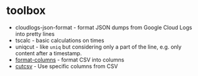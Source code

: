 # toolbox

- cloudlogs-json-format - format JSON dumps from Google Cloud Logs into pretty lines
- tscalc - basic calculations on times
- uniqcut -  like `uniq` but considering only a part of the line, e.g. only content after a timestamp.
- [format-columns](scripting/format-columns) - format CSV into columns
- [cutcsv](scripting/cutcsv) - Use specific columns from CSV
